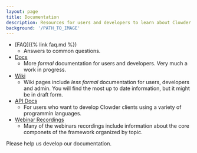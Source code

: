 ```yaml
---
layout: page
title: Documentation
description: Resources for users and developers to learn about Clowder.
background: '/PATH_TO_IMAGE'
---
```


- [FAQ]({% link faq.md %})
    + Answers to common questions.
- [Docs](https://clowder-framework.readthedocs.io/en/docs/)
    + More *formal* documentation for users and developers. Very much a work in progress.
- [Wiki](https://opensource.ncsa.illinois.edu/confluence/display/CATS)
    + Wiki pages include *less formal* documentation for users, developers and admin. You will find the most up to date information, but it might be in draft form.
- [API Docs](https://clowder.ncsa.illinois.edu/swagger/?url=https://clowder.ncsa.illinois.edu/clowder/swagger)
    + For users who want to develop Clowder clients using a variety of programmin languages.
- [Webinar Recordings](https://www.youtube.com/channel/UC3Wkm8t146gSTYyzjSR600g)
    + Many of the webinars recordings include information about the core componets of the framework organized by topic. 

Please help us develop our documentation.
